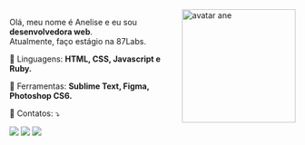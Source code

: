 <img src="https://user-images.githubusercontent.com/86319685/165973895-b7944e25-1545-4c07-9bb5-698c0fbdd6c4.png" min-width="100px" max-width="200px" width="200px" align="right" alt="avatar ane">

<p align="left"> 
  Olá, meu nome é Anelise e eu sou <strong>desenvolvedora web</strong>.<br>
  Atualmente, faço estágio na 87Labs.
</p>

<p align="left">
  🦄 Linguagens: <strong>HTML, CSS, Javascript e Ruby.</strong>
</p>

<p align="left">
  💼 Ferramentas: <strong>Sublime Text, Figma, Photoshop CS6.</strong>
</p>

<p align="left">
  💌 Contatos: ⤵️
</p>

<p align="left">
  <a href="mailto:anesp@protonmail.com" target="_blank" alt="Email">
  <img src="https://img.shields.io/badge/-Gmail-FF0000?style=flat-square&labelColor=FF0000&logo=proton&logoColor=white&link=anesp@protonmail.com"/></a>

  <a href="https://www.linkedin.com/in/anesp" target="_blank" alt="Linkedin">
  <img src="https://img.shields.io/badge/-Linkedin-0e76a8?style=flat-square&logo=Linkedin&logoColor=white&link=https://www.linkedin.com/in/anesp"/></a>

  <a href="https://www.instagram.com/aneepsza_" target="_blank" alt="Instagram">
  <img src="https://img.shields.io/badge/-Instagram-DF0174?style=flat-square&labelColor=DF0174&logo=instagram&logoColor=white&link=https://www.instagram.com/aneepsza_"/></a>
</p>  
